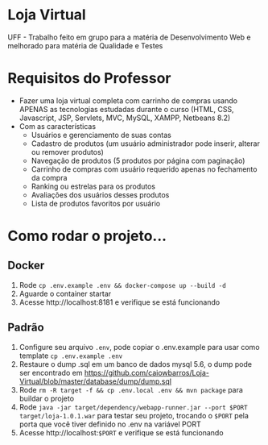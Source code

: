# Loja Virtual
UFF - Trabalho feito em grupo para a matéria de Desenvolvimento Web e melhorado para matéria de Qualidade e Testes

# Requisitos do Professor
* Fazer uma loja virtual completa com carrinho de compras usando APENAS as tecnologias estudadas durante o curso (HTML, CSS, Javascript, JSP, Servlets, MVC, MySQL, XAMPP, Netbeans 8.2)
* Com as características
  * Usuários e gerenciamento de suas contas
  * Cadastro de produtos (um usuário administrador pode inserir, alterar ou remover produtos)
  * Navegação de produtos (5 produtos por página com paginação)
  * Carrinho de compras com usuário requerido apenas no fechamento da compra
  * Ranking ou estrelas para os produtos
  * Avaliações dos usuários desses produtos
  * Lista de produtos favoritos por usuário

# Como rodar o projeto...
## Docker
1. Rode `cp .env.example .env && docker-compose up --build -d`
2. Aguarde o container startar
3. Acesse http://localhost:8181 e verifique se está funcionando
## Padrão
1. Configure seu arquivo `.env`, pode copiar o .env.example para usar como template `cp .env.example .env`
2. Restaure o dump .sql em um banco de dados mysql 5.6, o dump pode ser encontrado em https://github.com/caiowbarros/Loja-Virtual/blob/master/database/dump/dump.sql
3. Rode `rm -R target -f && cp .env.local .env && mvn package` para buildar o projeto
4. Rode `java -jar target/dependency/webapp-runner.jar --port $PORT target/loja-1.0.1.war` para testar seu projeto, trocando o `$PORT` pela porta que você tiver definido no .env na variável PORT
5. Acesse http://localhost:`$PORT` e verifique se está funcionando
